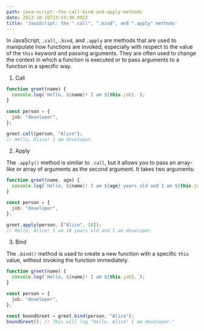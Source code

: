 ```yaml
---
path: java-script:-the-call-bind-and-apply-methods
date: 2023-10-16T13:53:30.092Z
title: 'JavaScript: the ".call", ".bind", and ".apply" methods'
---
```

In JavaScript, `.call`, `.bind`, and `.apply` are methods that are used to manipulate how functions are invoked, especially with respect to the value of the `this` keyword and passing arguments. They are often used to change the context in which a function is executed or to pass arguments to a function in a specific way.

1. Call

```javascript
function greet(name) {
  console.log(`Hello, ${name}! I am ${this.job}.`);
}

const person = {
  job: "developer",
};

greet.call(person, "Alice");
// Hello, Alice! I am developer.
```

2. Apply

The `.apply()` method is similar to `.call`, but it allows you to pass an array-like or array of arguments as the second argument. It takes two arguments:

```javascript
function greet(name, age) {
  console.log(`Hello, ${name}! I am ${age} years old and I am ${this.job}.`);
}

const person = {
  job: "developer",
};

greet.apply(person, ["Alice", 18]);
// Hello, Alice! I am 18 years old and I am developer.
```

3. Bind

The `.bind()` method is used to create a new function with a specific `this` value, without invoking the function immediately.

```javascript
function greet(name) {
  console.log(`Hello, ${name}! I am ${this.job}.`);
}

const person = {
  job: "developer",
};

const boundGreet = greet.bind(person, "Alice");
boundGreet(); // This will log "Hello, Alice! I am developer."

```